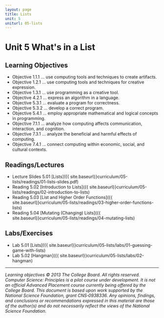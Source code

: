```yaml
---
layout: page
title: Lists
unit: 5
uniturl: 05-lists
---
```



Unit 5 What's in a List
========================


Learning Objectives
-------------------
 * Objective 1.1.1 … use computing tools and techniques to create artifacts.
 * Objective 1.2.1 … use computing tools and techniques for creative expression.
 * Objective 1.3.1 … use programming as a creative tool.
 * Objective 4.2.1 … express an algorithm in a language.
 * Objective 5.3.1 … evaluate a program for correctness.
 * Objective 5.3.2 … develop a correct program.
 * Objective 5.4.1 … employ appropriate mathematical and logical concepts in programming.
 * Objective 7.1.1 … analyze how computing affects communication, interaction, and cognition.
 * Objective 7.3.1 … analyze the beneficial and harmful effects of computing.
 * Objective 7.4.1 … connect computing within economic, social, and cultural contexts.



Readings/Lectures
-----------------
 * Lecture Slides 5.01 [Lists]({{ site.baseurl}}curriculum/05-lists/readings/01-lists-slides.pdf)
 * Reading 5.02 [Introduction to Lists]({{ site.baseurl}}curriculum/05-lists/readings/02-introduction-to-lists)
 * Reading 5.03 [List and Higher Order Functions]({{ site.baseurl}}curriculum/05-lists/readings/03-higher-order-functions-lists)
 * Reading 5.04 [Mutating (Changing) Lists]({{ site.baseurl}}curriculum/05-lists/readings/04-mutating-lists)


Labs/Exercises
--------------
 * Lab 5.01 [Lists]({{ site.baseurl}}curriculum/05-lists/labs/01-guessing-game-with-lists)
 * Lab 5.02 [Hangman]({{ site.baseurl}}curriculum/05-lists/labs/02-hangman)

---
*Learning objectives © 2013 The College Board. All rights reserved. Computer Science: Principles is a pilot course under development. It is not an official Advanced Placement course currently being offered by the College Board. This document is based upon work supported by the National Science Foundation, grant CNS‐0938336. Any opinions, findings, and conclusions or recommendations expressed in this material are those of the author(s) and do not necessarily reflect the views of the National Science Foundation.*


